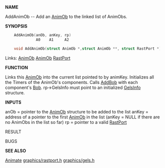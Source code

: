 
**NAME**

AddAnimOb  --  Add an [AnimOb](_00C3.md) to the linked list of AnimObs.

**SYNOPSIS**

```c
    AddAnimOb(anOb, anKey, rp)
              A0    A1     A2

    void AddAnimOb(struct AnimOb *,struct AnimOb **, struct RastPort *);

```
Links: [AnimOb](_00C3.md) [AnimOb](_00C3.md) [RastPort](_00AF.md) 

**FUNCTION**

Links this [AnimOb](_00C3.md) into the current list pointed to by animKey.
Initializes all the Timers of the AnimOb's components.
Calls [AddBob](AddBob.md) with each component's [Bob](_00C3.md).
rp-&#062;GelsInfo must point to an initialized [GelsInfo](_00AF.md) structure.

**INPUTS**

anOb  = pointer to the [AnimOb](_00C3.md) structure to be added to the list
anKey = address of a pointer to the first [AnimOb](_00C3.md) in the list
(anKey = NULL if there are no AnimObs in the list so far)
rp    = pointer to a valid [RastPort](_00AF.md)

RESULT

BUGS

**SEE ALSO**

[Animate](Animate.md) [graphics/rastport.h](_00AF.md) [graphics/gels.h](_00C3.md)
